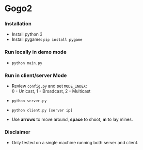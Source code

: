 # Gogo2
### Installation
* Install python 3
* Install pygame: `pip install pygame`
### Run locally in demo mode
* `python main.py`

### Run in client/server Mode
* Review `config.py` and set `MODE_INDEX`:  
0 - Unicast, 1 - Broadcast, 2 - Multicast

* `python server.py`
* `python client.py [server ip]`
* Use __arrows__ to move around, __space__ to shoot, __m__ to lay mines.

### Disclaimer
* Only tested on a single machine running both server and client. 
